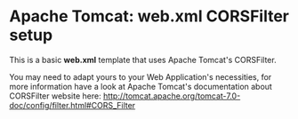 Apache Tomcat: web.xml CORSFilter setup 
==========
This is a basic **web.xml** template that uses Apache Tomcat's CORSFilter. 

You may need to adapt yours to your Web Application's necessities, for more information have a look at Apache Tomcat's documentation about CORSFilter website here:
http://tomcat.apache.org/tomcat-7.0-doc/config/filter.html#CORS_Filter
